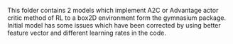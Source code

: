 This folder contains 2 models which implement A2C or Advantage actor critic method of RL to a box2D environment form the gymnasium package.
Initial model has some issues which have been corrected by using better feature vector and different learning rates in the code.
